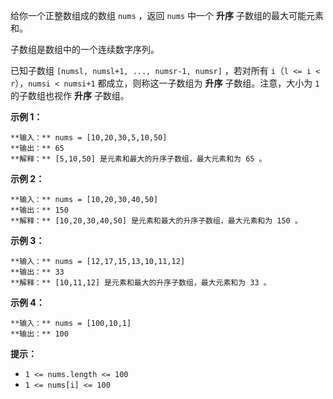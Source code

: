 给你一个正整数组成的数组 `nums` ，返回 `nums` 中一个 **升序** 子数组的最大可能元素和。

子数组是数组中的一个连续数字序列。

已知子数组 `[numsl, numsl+1, ..., numsr-1, numsr]` ，若对所有 `i`（`l <= i < r`），`numsi
< numsi+1` 都成立，则称这一子数组为 **升序** 子数组。注意，大小为 `1` 的子数组也视作 **升序** 子数组。

**示例 1：**

    
    
    **输入：** nums = [10,20,30,5,10,50]
    **输出：** 65
    **解释：** [5,10,50] 是元素和最大的升序子数组，最大元素和为 65 。
    

**示例 2：**

    
    
    **输入：** nums = [10,20,30,40,50]
    **输出：** 150
    **解释：** [10,20,30,40,50] 是元素和最大的升序子数组，最大元素和为 150 。 
    

**示例 3：**

    
    
    **输入：** nums = [12,17,15,13,10,11,12]
    **输出：** 33
    **解释：** [10,11,12] 是元素和最大的升序子数组，最大元素和为 33 。 
    

**示例 4：**

    
    
    **输入：** nums = [100,10,1]
    **输出：** 100
    

**提示：**

  * `1 <= nums.length <= 100`
  * `1 <= nums[i] <= 100`

